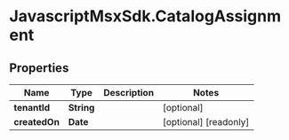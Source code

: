 # JavascriptMsxSdk.CatalogAssignment

## Properties

Name | Type | Description | Notes
------------ | ------------- | ------------- | -------------
**tenantId** | **String** |  | [optional] 
**createdOn** | **Date** |  | [optional] [readonly] 


